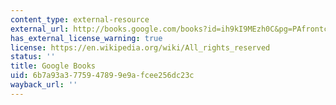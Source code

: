 ```yaml
---
content_type: external-resource
external_url: http://books.google.com/books?id=ih9kI9MEzh0C&pg=PAfrontcover
has_external_license_warning: true
license: https://en.wikipedia.org/wiki/All_rights_reserved
status: ''
title: Google Books
uid: 6b7a93a3-7759-4789-9e9a-fcee256dc23c
wayback_url: ''
---
```

